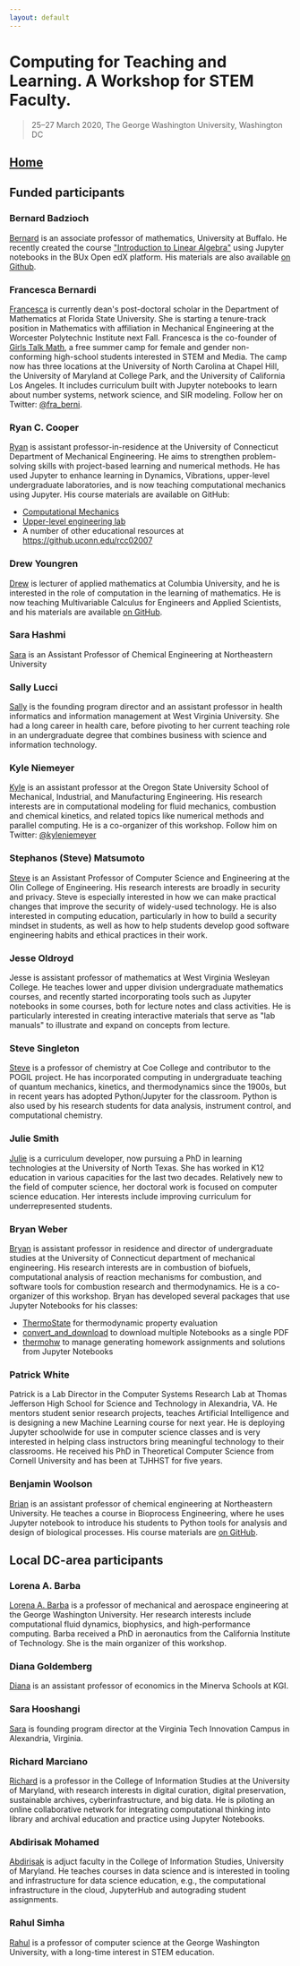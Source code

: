 ```yaml
---
layout: default
---
```


# Computing for Teaching and Learning. A Workshop for STEM Faculty.

> 25–27 March 2020, The George Washington University, Washington DC

## [Home](https://engineerscode.github.io/facultydev1/)

## Funded participants

### Bernard Badzioch

[Bernard](http://www.buffalo.edu/cas/math/people/faculty/badzioch.html) is an associate professor of mathematics, University at Buffalo.
He recently created the course ["Introduction to Linear Algebra"](https://learning.buffalo.edu/courses/course-v1:UBx+MTH309+2019_FA/course/) using Jupyter notebooks in the BUx Open edX platform.
His materials are also available [on Github](https://github.com/bbadzioch/MTH309_F2019).

### Francesca Bernardi

[Francesca](http://www.fbernardi.info) is currently dean's post-doctoral scholar in the Department of Mathematics at Florida State University. 
She is starting a tenure-track position in Mathematics with affiliation in Mechanical Engineering at the Worcester Polytechnic Institute next Fall. 
Francesca is the co-founder of [Girls Talk Math](https://girlstalkmath.com), a free summer camp for female and gender non-conforming high-school students interested in STEM and Media. The camp now has three locations at the University of North Carolina at Chapel Hill, the University of Maryland at College Park, and the University of California Los Angeles. It includes curriculum built with Jupyter notebooks to learn about number systems, network science, and SIR modeling.
Follow her on Twitter: [@fra_berni](https://twitter.com/fra_berni).

### Ryan C. Cooper

[Ryan](https://ryan-c-cooper.uconn.edu) is assistant professor-in-residence at
the University of Connecticut Department of Mechanical Engineering. He aims to
strengthen problem-solving skills with project-based learning and numerical
methods. He has used Jupyter to enhance learning in Dynamics, Vibrations,
upper-level undergraduate laboratories, and is now teaching computational
mechanics using Jupyter. His course materials are available on GitHub:

* [Computational
Mechanics](https://github.uconn.edu/rcc02007/Computational_Mechanics)
* [Upper-level engineering lab](https://github.uconn.edu/rcc02007/me3263_labs)
* A number of other educational resources at <https://github.uconn.edu/rcc02007>

### Drew Youngren

[Drew](https://drew.youngren.nyc) is lecturer of applied mathematics at Columbia University, and he is interested in the role of computation in the learning of mathematics.
He is now teaching Multivariable Calculus for Engineers and Applied Scientists, and his materials are available [on GitHub](https://github.com/drewyoungren/mvc-sp20).

### Sara Hashmi

[Sara]() is an Assistant Professor of Chemical Engineering at Northeastern University

### Sally Lucci

[Sally](https://medicine.hsc.wvu.edu/who-we-are/faculty-staff/sally-lucci/) is the founding program director and an assistant professor in health informatics and information management at West Virginia University.
She had a long career in health care, before pivoting to her current teaching role in an undergraduate degree that combines business with science and information technology.

### Kyle Niemeyer

[Kyle](https://niemeyer-research-group.github.io) is an assistant professor at the Oregon State University School of Mechanical, Industrial, and Manufacturing Engineering. His research interests are in computational modeling for fluid mechanics, combustion and chemical kinetics, and related topics like numerical methods and parallel computing.
He is a co-organizer of this workshop.
Follow him on Twitter: [@kyleniemeyer](https://twitter.com/kyleniemeyer)

### Stephanos (Steve) Matsumoto

[Steve](https://www.stevematsumoto.net) is an Assistant Professor of Computer Science and Engineering at the Olin College of Engineering. His research interests are broadly in security and privacy. Steve is especially interested in how we can make practical changes that improve the security of widely-used technology. He is also interested in computing education, particularly in how to build a security mindset in students, as well as how to help students develop good software engineering habits and ethical practices in their work.

### Jesse Oldroyd

Jesse is assistant professor of mathematics at West Virginia Wesleyan College. 
He teaches lower and upper division undergraduate mathematics courses, and recently started incorporating tools such as Jupyter notebooks in some courses, both for lecture notes and class activities. He is particularly interested in creating interactive materials that serve as "lab manuals" to illustrate and expand on concepts from lecture.

### Steve Singleton

[Steve](https://www.coe.edu/academics/majors-areas-study/chemistry/faculty) is a professor of chemistry at Coe College and contributor to the POGIL project. He has incorporated computing in undergraduate teaching of quantum mechanics, kinetics, and thermodynamics since the 1900s, but in recent years has adopted Python/Jupyter for the classroom. Python is also used by his research students for data analysis, instrument control, and computational chemistry.

### Julie Smith

[Julie](https://www.linkedin.com/in/julie-smith-25b073184/) is a curriculum developer, now pursuing a PhD in learning technologies at the University of North Texas.
She has worked in K12 education in various capacities for the last two decades. Relatively new to the field of computer science, her doctoral work is focused on computer science education. Her interests include improving curriculum for underrepresented students.

### Bryan Weber

[Bryan](https://bryanwweber.com) is assistant professor in residence and director of undergraduate studies at the University of Connecticut department of mechanical engineering. His research interests are in combustion of biofuels, computational analysis of reaction mechanisms for combustion, and software tools for combustion research and thermodynamics.
He is a co-organizer of this workshop.
Bryan has developed several packages that use Jupyter Notebooks for his classes:

* [ThermoState](https://thermostate.readthedocs.io) for thermodynamic property evaluation
* [convert_and_download](https://github.com/bryanwweber/convert_and_download) to download multiple Notebooks as a single PDF
* [thermohw](https://github.com/bryanwweber/thermohw) to manage generating homework assignments and solutions from Jupyter Notebooks

### Patrick White

Patrick is a Lab Director in the Computer Systems Research Lab at Thomas Jefferson High School for Science and Technology in Alexandria, VA. He mentors student senior research projects, teaches Artificial Intelligence and is designing a new Machine Learning course for next year. He is deploying Jupyter schoolwide for use in computer science classes and is very interested in helping class instructors bring meaningful technology to their classrooms. He received his PhD in Theoretical Computer Science from Cornell University and has been at TJHHST for five years.

### Benjamin Woolson

[Brian](https://coe.northeastern.edu/people/woolston-benjamin/) is an assistant professor of chemical engineering at Northeastern University.
He teaches a course in Bioprocess Engineering, where he uses Jupyter notebook to introduce his students to Python tools for analysis and design of biological processes. His course materials are [on GitHub](https://github.com/NUChemE/chme5630).

## Local DC-area participants

### Lorena A. Barba

[Lorena A. Barba](https://lorenabarba.com) is a professor of mechanical and aerospace engineering at the George Washington University. Her research interests include computational fluid dynamics, biophysics, and high-performance computing. Barba received a PhD in aeronautics from the California Institute of Technology.
She is the main organizer of this workshop.

### Diana Goldemberg

[Diana](https://www.minerva.kgi.edu/people/diana-goldemberg-phd/) is an assistant professor of economics in the Minerva Schools at KGI.

### Sara Hooshangi

[Sara](https://vt.edu/innovationcampus/News/2019/November/innovationcampus-sarahooshangi.html) is founding program director at the Virginia Tech Innovation Campus in Alexandria, Virginia.

### Richard Marciano

[Richard](https://ischool.umd.edu/faculty-staff/richard-marciano) is a professor in the College of Information Studies at the University of Maryland, with research interests in digital curation, digital preservation, sustainable archives, cyberinfrastructure, and big data. He is piloting an online collaborative network for integrating computational thinking into library and archival education and practice using Jupyter Notebooks.

### Abdirisak Mohamed

[Abdirisak](https://ischool.umd.edu/faculty-staff/abdirisak-mohamed) is adjuct faculty in the College of Information Studies, University of Maryland. 
He teaches courses in data science and is interested
in tooling and infrastructure for data science education, e.g.,  the computational infrastructure in the cloud, JupyterHub and autograding student assignments. 

### Rahul Simha

[Rahul](https://www.seas.gwu.edu/rahul-simha) is a professor of computer science at the George Washington University, with a long-time interest in STEM education.
